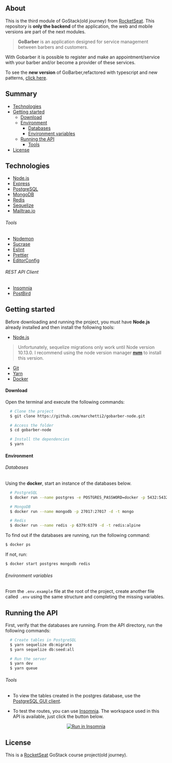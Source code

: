 <h2>About</h2>

This is the third module of GoStack(old journey) from [RocketSeat](https://rocketseat.com.br/). 
This repository is **only the backend** of the application, the web and mobile versions are part of the next modules.

> **GoBarber** is an application designed for service management between barbers and customers.

With Gobarber it is possible to register and make an appointment/service with your barber and/or become a provider of these services.

To see the **new version** of GoBarber,refactored with typescript and new patterns, [click here](https://github.com/marchetti2/GobarberNodeNewJourney).

<h2>Summary</h2>

- [Technologies](#technologies)
- [Getting started](#started)
  - [Download](#download)
  - [Environment](#environment)
    - [Databases](#databases)
    - [Environment variables](#variables)
  - [Running the API](#running)
    - [Tools](#tools)
- [License](#license)

<h2 id="technologies">Technologies</h2>

- [Node.js](https://nodejs.org/en/)
- [Express](http://expressjs.com/)
- [PostgreSQL](https://hub.docker.com/_/postgres)
- [MongoDB](https://hub.docker.com/_/mongo)
- [Redis](https://hub.docker.com/_/redis)
- [Sequelize](https://sequelize.org/)
- [Mailtrap.io](https://mailtrap.io/)

<h6>Tools</h6>

- [Nodemon](https://nodemon.io/)
- [Sucrase](https://github.com/alangpierce/sucrase)
- [Eslint](https://eslint.org/)
- [Prettier](https://prettier.io/)
- [EditorConfig](https://editorconfig.org/)

<h6>REST API Client</h6>

- [Insomnia](https://insomnia.rest/)
- [PostBird](https://www.electronjs.org/apps/postbird)

<h2 id="started">Getting started</h2>

Before downloading and running the project, you must have **Node.js** already installed and then install the following tools: 

- [Node.js](https://nodejs.org/en/)

> Unfortunately, sequelize migrations only work until Node version 10.13.0. I recommend using the node version manager **[nvm](https://github.com/nvm-sh/nvm)** to install this version.

- [Git](https://git-scm.com/)
- [Yarn](https://yarnpkg.com/)
- [Docker](https://www.docker.com/get-started)

<h4 id="download">Download</h4>

Open the terminal and execute the following commands: 

```bash
  # Clone the project
  $ git clone https://github.com/marchetti2/gobarber-node.git

  # Access the folder
  $ cd gobarber-node

  # Install the dependencies
  $ yarn
```
<h4 id="environment">Environment</h4>

<h6 id="databases">Databases</h6>

Using the **docker**, start an instance of the databases below.

```bash
  # PostgreSQL 
  $ docker run --name postgres -e POSTGRES_PASSWORD=docker -p 5432:5432 -d postgres

  # MongoDB
  $ docker run --name mongodb -p 27017:27017 -d -t mongo

  # Redis
  $ docker run --name redis -p 6379:6379 -d -t redis:alpine
```
To find out if the databases are running, run the following command:
```bash
$ docker ps
```
If not, run:

```bash
$ docker start postgres mongodb redis
```
<h6 id="variables">Environment variables</h6>

From the `.env.example` file at the root of the project, create another file called` .env` using the same structure and completing the missing variables.

<h2 id="running">Running the API</h2>

First, verify that the databases are running. From the API directory, run the following commands:

```bash
  # Create tables in PostgreSQL
  $ yarn sequelize db:migrate
  $ yarn sequelize db:seed:all

  # Run the server
  $ yarn dev
  $ yarn queue
```
<h6 id="tools">Tools</h6>

- To view the tables created in the postgres database, use the [PostgreSQL GUI client](https://www.electronjs.org/apps/postbird).

- To test the routes, you can use [Insomnia](https://insomnia.rest/). The workspace used in this API is available, just click the button below. 
<p align="center">
<a href="https://insomnia.rest/run/?label=goBarber&uri=https%3A%2F%2Fgist.githubusercontent.com%2Fmarchetti2%2F7a60dfab137a9e7c474e51f9a7f4a9ae%2Fraw%2F89d6dee8d369f66165407dbfc201d945e5785f40%2FgoBarber.json" target="_blank"><img src="https://insomnia.rest/images/run.svg" alt="Run in Insomnia"></a>
</p>

<h2 id="license">License</h2>

This is a [RocketSeat](https://rocketseat.com.br) GoStack course project(old journey).
